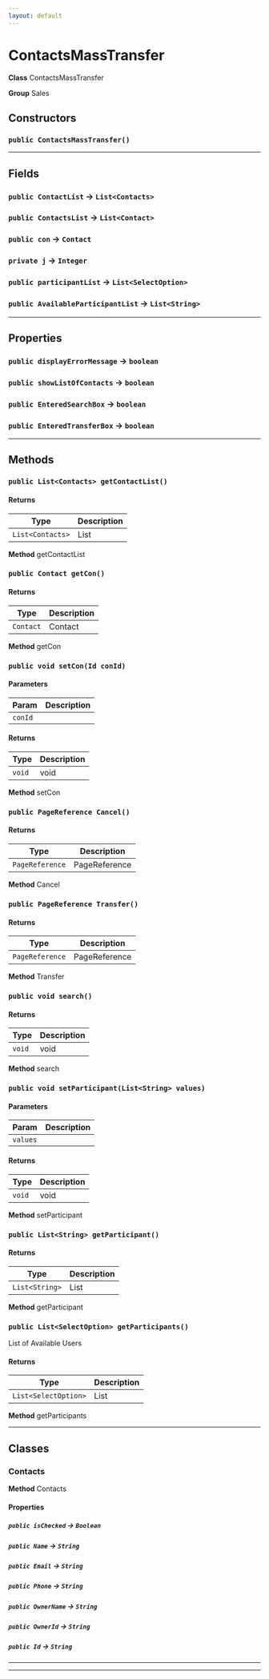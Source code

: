 ```yaml
---
layout: default
---
```

# ContactsMassTransfer



**Class** ContactsMassTransfer


**Group** Sales

## Constructors
### `public ContactsMassTransfer()`
---
## Fields

### `public ContactList` → `List<Contacts>`


### `public ContactsList` → `List<Contact>`


### `public con` → `Contact`


### `private j` → `Integer`


### `public participantList` → `List<SelectOption>`


### `public AvailableParticipantList` → `List<String>`


---
## Properties

### `public displayErrorMessage` → `boolean`


### `public showListOfContacts` → `boolean`


### `public EnteredSearchBox` → `boolean`


### `public EnteredTransferBox` → `boolean`


---
## Methods
### `public List<Contacts> getContactList()`
#### Returns

|Type|Description|
|---|---|
|`List<Contacts>`|List<Contacts>|


**Method** getContactList

### `public Contact getCon()`
#### Returns

|Type|Description|
|---|---|
|`Contact`|Contact|


**Method** getCon

### `public void setCon(Id conId)`
#### Parameters

|Param|Description|
|---|---|
|`conId`||

#### Returns

|Type|Description|
|---|---|
|`void`|void|


**Method** setCon

### `public PageReference Cancel()`
#### Returns

|Type|Description|
|---|---|
|`PageReference`|PageReference|


**Method** Cancel

### `public PageReference Transfer()`
#### Returns

|Type|Description|
|---|---|
|`PageReference`|PageReference|


**Method** Transfer

### `public void search()`
#### Returns

|Type|Description|
|---|---|
|`void`|void|


**Method** search

### `public void setParticipant(List<String> values)`
#### Parameters

|Param|Description|
|---|---|
|`values`||

#### Returns

|Type|Description|
|---|---|
|`void`|void|


**Method** setParticipant

### `public List<String> getParticipant()`
#### Returns

|Type|Description|
|---|---|
|`List<String>`|List<String>|


**Method** getParticipant

### `public List<SelectOption> getParticipants()`

List of Available Users

#### Returns

|Type|Description|
|---|---|
|`List<SelectOption>`|List<SelectOption>|


**Method** getParticipants

---
## Classes
### Contacts



**Method** Contacts

#### Properties

##### `public isChecked` → `Boolean`


##### `public Name` → `String`


##### `public Email` → `String`


##### `public Phone` → `String`


##### `public OwnerName` → `String`


##### `public OwnerId` → `String`


##### `public Id` → `String`


---

---
